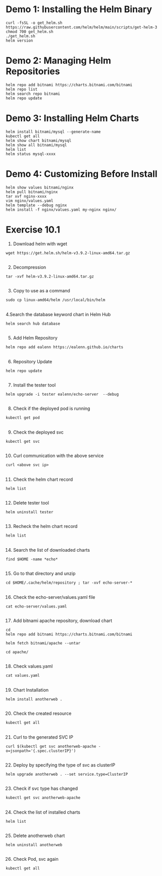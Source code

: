 # Demo 1: Installing the Helm Binary
```
curl -fsSL -o get_helm.sh https://raw.githubusercontent.com/helm/helm/main/scripts/get-helm-3
chmod 700 get_helm.sh
./get_helm.sh
helm version
```
# Demo 2: Managing Helm Repositories
```
helm repo add bitnami https://charts.bitnami.com/bitnami
helm repo list
helm search repo bitnami
helm repo update
```
# Demo 3: Installing Helm Charts
```
helm install bitnami/mysql --generate-name
kubectl get all
helm show chart bitnami/mysql
helm show all bitnami/mysql
helm list
helm status mysql-xxxx
```
# Demo 4: Customizing Before Install
```
helm show values bitnami/nginx
helm pull bitnami/nginx
tar xvf nginx-xxxx
vim nginx/values.yaml
helm template --debug nginx
helm install -f nginx/values.yaml my-nginx nginx/
```
# Exercise 10.1


1. Download helm with wget
```
wget https://get.helm.sh/helm-v3.9.2-linux-amd64.tar.gz
```

##

2. Decompression
```
tar -xvf helm-v3.9.2-linux-amd64.tar.gz
```

##

3. Copy to use as a command
```
sudo cp linux-amd64/helm /usr/local/bin/helm
```

##

4.Search the database keyword chart in Helm Hub
```
helm search hub database
```

##

5. Add Helm Repository
```
helm repo add ealenn https://ealenn.github.io/charts
```

##

6. Repository Update
```
helm repo update
```

##

7. Install the tester tool
```
helm upgrade -i tester ealenn/echo-server  --debug
```

##

8. Check if the deployed pod is running
```
kubectl get pod
```

##

9. Check the deployed svc
```
kubectl get svc
```

##

10. Curl communication with the above service
```
curl <above svc ip>
```

##

11. Check the helm chart record
```
helm list
```

##

12. Delete tester tool
```
helm uninstall tester
```

##

13. Recheck the helm chart record
```
helm list
```

##

14. Search the list of downloaded charts
```
find $HOME -name *echo*
```

##

15. Go to that directory and unzip
```
cd $HOME/.cache/helm/repository ; tar -xvf echo-server-*
```

##

16. Check the echo-server/values.yaml file
```
cat echo-server/values.yaml
```

##

17. Add bitnami apache repository, download chart
```
cd
helm repo add bitnami https://charts.bitnami.com/bitnami
```

```
helm fetch bitnami/apache --untar
```

```
cd apache/
```

##

18. Check values.yaml
```
cat values.yaml
```

##

19. Chart Installation
```
helm install anotherweb .
```

##

20. Check the created resource
```
kubectl get all
```

##

21. Curl to the generated SVC IP
```
curl $(kubectl get svc anotherweb-apache -o=jsonpath='{.spec.clusterIP}')
```

##

22. Deploy by specifying the type of svc as clusterIP
```
helm upgrade anotherweb . --set service.type=ClusterIP
```

##

23. Check if svc type has changed
```
kubectl get svc anotherweb-apache
```

##

24. Check the list of installed charts
```
helm list
```

##

25. Delete anotherweb chart
```
helm uninstall anotherweb
```

##

26. Check Pod, svc again
```
kubectl get all
```
